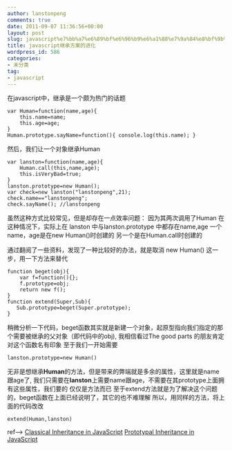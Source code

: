 ```yaml
---
author: lanstonpeng
comments: true
date: 2011-09-07 11:36:56+00:00
layout: post
slug: javascript%e7%bb%a7%e6%89%bf%e6%96%b9%e6%a1%88%e7%9a%84%e8%bf%9b%e5%8c%96
title: javascript继承方案的进化
wordpress_id: 586
categories:
- 未分类
tag:
- javascript
---
```


在javascript中，继承是一个颇为热门的话题

    
    var Human=function(name,age){
        this.name=name;
        this.age=age;
    }
    Human.prototype.sayName=function(){ console.log(this.name); }


然后，我们让一个对象继承Human

    
    var lanston=function(name,age){
        Human.call(this,name,age);
        this.isVeryBad=true;
    }
    lanston.prototype=new Human();
    var check=new lanston("lanstonpeng",21);
    check.name=="lanstonpeng";
    check.sayName(); //lanstonpeng


虽然这种方式比较常见，但是却存在一点效率问题：
因为其两次调用了Human
在这种情况下，实际上在 lanston 中与lanston.prototype 中都存在name,age
一个name，age是在new Human()时创建的
另一个是在Human.call时创建的

通过翻阅了一些资料，发现了一种比较好的办法，就是取消 new Human() 这一步，用一下方法来替代
<!-- more -->

    
    function beget(obj){
        var f=function(){};
        f.prototype=obj;
        return new f();
    }
    function extend(Super,Sub){
       Sub.prototype=beget(Super.prototype);
    }


稍微分析一下代码，beget函数其实就是新建一个对象，起原型指向我们指定的那个需要被继承的父对象（即代码中的obj),
我相信看过The good parts 的朋友肯定对这个函数名有印象
至于我们一开始需要

    
    lanston.prototype=new Human()


无非是想继承**Human**的方法，但是带来的弊端就是多余的属性，这里就是name跟age了,
我们只需要在**lanston**上需要name跟age，不需要在其prototype上面拥有这些属性，我们要的
仅仅是方法而已
至于extend方法就是为了解决这个问题的，beget函数在上面已经说明了，其它的也不难理解
所以，用同样的方法，将上面的代码改改

    
    extend(Human,lanston)




ref-->
[Classical Inheritance in JavaScript](http://www.crockford.com/javascript/inheritance.html)
[Prototypal Inheritance in JavaScript](http://javascript.crockford.com/prototypal.html)
